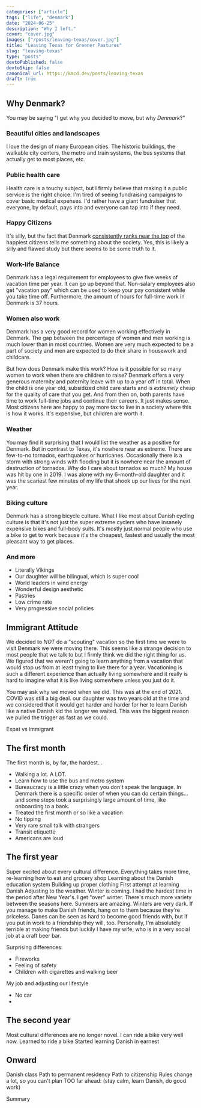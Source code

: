 ```yaml
---
categories: ["article"]
tags: ["life", "denmark"]
date: "2024-06-25"
description: "Why I left."
cover: "cover.jpg"
images: ["/posts/leaving-texas/cover.jpg"]
title: "Leaving Texas for Greener Pastures"
slug: "leaving-texas"
type: "posts"
devtoPublished: false
devtoSkip: false
canonical_url: https://kmcd.dev/posts/leaving-texas
draft: true
---
```



## Why Denmark?
You may be saying "I get why you decided to move, but why *Denmark*?"

### Beautiful cities and landscapes
I love the design of many European cities. The historic buildings, the walkable city centers, the metro and train systems, the bus systems that actually get to most places, etc.

### Public health care
Health care is a touchy subject, but I firmly believe that making it a public service is the right choice. I'm tired of seeing fundraising campaigns to cover basic medical expenses. I'd rather have a giant fundraiser that everyone, by default, pays into and everyone can tap into if they need.

### Happy Citizens
It's silly, but the fact that Denmark [consistently ranks near the top](https://worldhappiness.report/ed/2024/happiness-of-the-younger-the-older-and-those-in-between/#ranking-of-happiness-2021-2023) of the happiest citizens tells me something about the society. Yes, this is likely a silly and flawed study but there seems to be some truth to it.

### Work-life Balance
Denmark has a legal requirement for employees to give five weeks of vacation time per year. It can go up beyond that. Non-salary employees also get "vacation pay" which can be used to keep your pay consistent while you take time off. Furthermore, the amount of hours for full-time work in Denmark is 37 hours.

### Women also work
Denmark has a very good record for women working effectively in Denmark. The gap between the percentage of women and men working is much lower than in most countries. Women are very much expected to be a part of society and men are expected to do their share in housework and childcare.

But how does Denmark make this work? How is it possible for so many women to work when there are children to raise? Denmark offers a very generous maternity and paternity leave with up to a year off in total. When the child is one year old, subsidized child care starts and is *extremely* cheap for the quality of care that you get. And from then on, both parents have time to work full-time jobs and continue their careers. It just makes sense. Most citizens here are happy to pay more tax to live in a society where this is how it works. It's expensive, but children are worth it.

### Weather
You may find it surprising that I would list the weather as a positive for Denmark. But in contrast to Texas, it's nowhere near as extreme. There are few-to-no tornados, earthquakes or hurricanes. Occasionally there is a storm with strong winds with flooding but it is nowhere near the amount of destruction of tornados. Why do I care about tornados so much? My house was hit by one in 2019. I was alone with my 6-month-old daughter and it was the scariest few minutes of my life that shook up our lives for the next year.

### Biking culture
Denmark has a strong bicycle culture. What I like most about Danish cycling culture is that it's not just the super extreme cyclers who have insanely expensive bikes and full-body suits. It's mostly just normal people who use a bike to get to work because it's the cheapest, fastest and usually the most pleasant way to get places.

### And more
- Literally Vikings
- Our daughter will be bilingual, which is super cool
- World leaders in wind energy
- Wonderful design aesthetic
- Pastries
- Low crime rate
- Very progressive social policies

## Immigrant Attitude
We decided to *NOT* do a "scouting" vacation so the first time we were to visit Denmark we were moving there. This seems like a strange decision to most people that we talk to but I firmly think we did the right thing for us. We figured that we weren't going to learn anything from a vacation that would stop us from at least trying to live there for a year. Vacationing is such a different experience than actually living somewhere and it really is hard to imagine what it is like living somewhere unless you just do it.

You may ask why we moved when we did. This was at the end of 2021. COVID was still a big deal. our daughter was two years old at the time and we considered that it would get harder and harder for her to learn Danish like a native Danish kid the longer we waited. This was the biggest reason we pulled the trigger as fast as we could.

Expat vs immigrant


## The first month
The first month is, by far, the hardest...

- Walking a lot. A LOT.
- Learn how to use the bus and metro system
- Bureaucracy is a little crazy when you don't speak the language. In Denmark there is a specific order of when you can do certain things... and some steps took a surprisingly large amount of time, like onboarding to a bank.
- Treated the first month or so like a vacation
- No tipping
- Very rare small talk with strangers
- Transit etiquette
- Americans are loud

## The first year
Super excited about every cultural difference.
Everything takes more time, re-learning how to eat and grocery shop
Learning about the Danish education system
Building up proper clothing
First attempt at learning Danish
Adjusting to the weather. Winter is coming. I had the hardest time in the period after New Year's. I get "over" winter. There's much more variety between the seasons here. Summers are amazing. Winters are very dark.
If you manage to make Danish friends, hang on to them because they're priceless. Danes can be seen as hard to become good friends with, but if you put in work to a friendship they will, too. Personally, I'm absolutely terrible at making friends but luckily I have my wife, who is in a very social job at a craft beer bar.

Surprising differences:
- Fireworks
- Feeling of safety
- Children with cigarettes and walking beer

My job and adjusting our lifestyle
 - No car
 - 

## The second year
Most cultural differences are no longer novel. I can ride a bike very well now.
Learned to ride a bike
Started learning Danish in earnest

## Onward
Danish class
Path to permanent residency
Path to citizenship
Rules change a lot, so you can't plan TOO far ahead: (stay calm, learn Danish, do good work)

Summary
